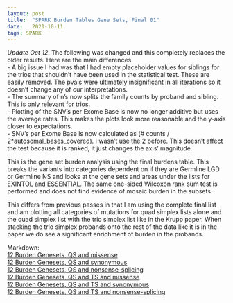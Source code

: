 ```yaml
---
layout: post
title:  "SPARK Burden Tables Gene Sets, Final 01"
date:   2021-10-11
tags: SPARK
---
```


*Update Oct 12*. The following was changed and this completely replaces the older results. Here are the main differences.
<br>- A big issue I had was that I had empty placeholder values for siblings for the trios that shouldn’t have been used in the statistical test. These are easily removed. The pvals were ultimately insignificant in all iterations so it doesn’t change any of our interpretations.
<br>- The summary of n’s now splits the family counts by proband and sibling. This is only relevant for trios.
<br>- Plotting of the SNV’s per Exome Base is now no longer additive but uses the average rates. This makes the plots look more reasonable and the y-axis closer to expectations.
<br>- SNV’s per Exome Base is now calculated as (# counts / 2*autosomal_bases_covered). I wasn’t use the 2 before. This doesn’t affect the test because it is ranked, it just changes the axis’ magnitude.

This is the gene set burden analysis using the final burdens table. This breaks the variants into categories dependent on if they are Germline LGD or Germline NS and looks at the gene sets and areas under the lists for EXINTOL and ESSENTIAL. The same one-sided Wilcoxon rank sum test is performed and does not find evidence of mosaic burden in the subsets.

This differs from previous passes in that I am using the complete final list and am plotting all categories of mutations for quad simplex lists alone and the quad simplex list with the trio simplex list like in the Krupp paper. When stacking the trio simplex probands onto the rest of the data like it is in the paper we do see a significant enrichment of burden in the probands.

Markdown:
<br>[12 Burden Genesets, QS and missense](https://www.dropbox.com/s/on76d3l9d1eeik6/12_burden_genesets_qs_missense.html?dl=0)
<br>[12 Burden Genesets, QS and synonymous](https://www.dropbox.com/s/f2851pssx17xx3b/12_burden_genesets_qs_synonymous.html?dl=0)
<br>[12 Burden Genesets, QS and nonsense-splicing](https://www.dropbox.com/s/xq4dvz2ldufxuxw/12_burden_genesets_qs_nonsensesplicing.html?dl=0)
<br>[12 Burden Genesets, QS and TS and missense](https://www.dropbox.com/s/9lmslrhbmdpme90/12_burden_genesets_qsts_missense.html?dl=0)
<br>[12 Burden Genesets, QS and TS and synonymous](https://www.dropbox.com/s/xbrpxcz9csittcc/12_burden_genesets_qsts_synonymous.html?dl=0)
<br>[12 Burden Genesets, QS and TS and nonsense-splicing](https://www.dropbox.com/s/eiy44nj7scnvl2w/12_burden_genesets_qsts_nonsensesplicing.html?dl=0)
